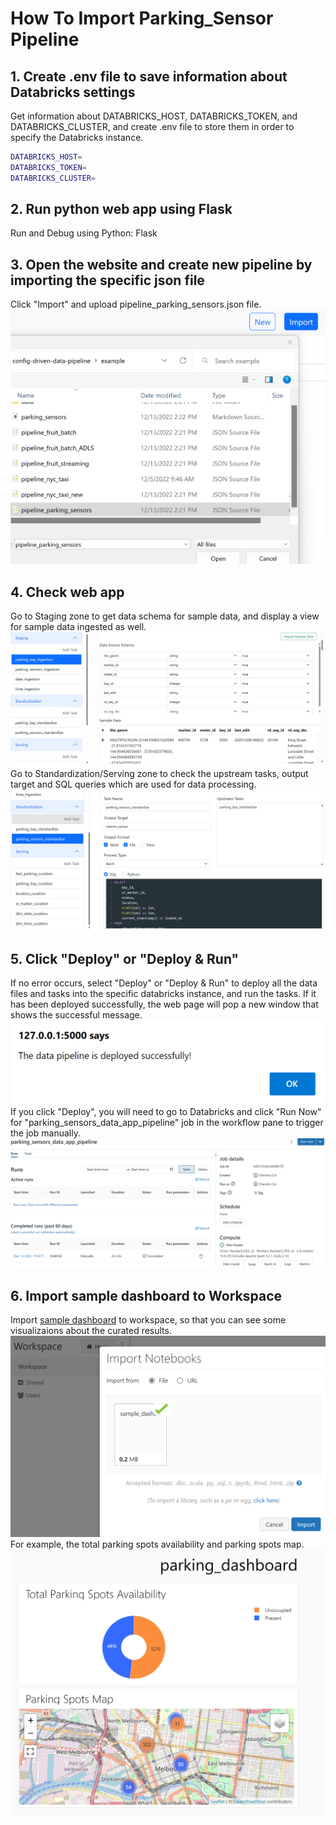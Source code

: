 # How To Import Parking_Sensor Pipeline
## 1. Create .env file to save information about Databricks settings
Get information about DATABRICKS_HOST, DATABRICKS_TOKEN, and DATABRICKS_CLUSTER, and create .env file to store them in order to specify the Databricks instance.
```sh
DATABRICKS_HOST=
DATABRICKS_TOKEN=
DATABRICKS_CLUSTER=
```
## 2. Run python web app using Flask
Run and Debug using Python: Flask
## 3. Open the website and create new pipeline by importing the specific json file
Click "Import" and upload pipeline_parking_sensors.json file.
![import json file](images/parking_sensor_json_file.png)
## 4. Check web app
Go to Staging zone to get data schema for sample data, and display a view for sample data ingested as well.
![staging zone](images/parking_sensor_staging.png)
Go to Standardization/Serving zone to check the upstream tasks, output target and SQL queries which are used for data processing.
![serving zone](images/parking_sensor_serving.png)

## 5. Click "Deploy" or "Deploy & Run"
If no error occurs, select "Deploy" or "Deploy & Run" to deploy all the data files and tasks into the specific databricks instance, and run the tasks.
If it has been deployed successfully, the web page will pop a new window that shows the successful message.
![pop up message](images/parking_sensor_message.png)
If you click "Deploy", you will need to go to Databricks and click "Run Now" for "parking_sensors_data_app_pipeline" job in the workflow pane to trigger the job manually.
![job](images/parking_sensor_job.png)
## 6. Import sample dashboard to Workspace
Import [sample dashboard](/example/sample_dashboard.ipynb)  to workspace, so that you can see some visualizaions about the curated results.
![workspace](images/parking_sensor_workspace.png)
For example, the total parking spots availability and parking spots map.
![pictures](images/parking_sensor_dashboard.png)
